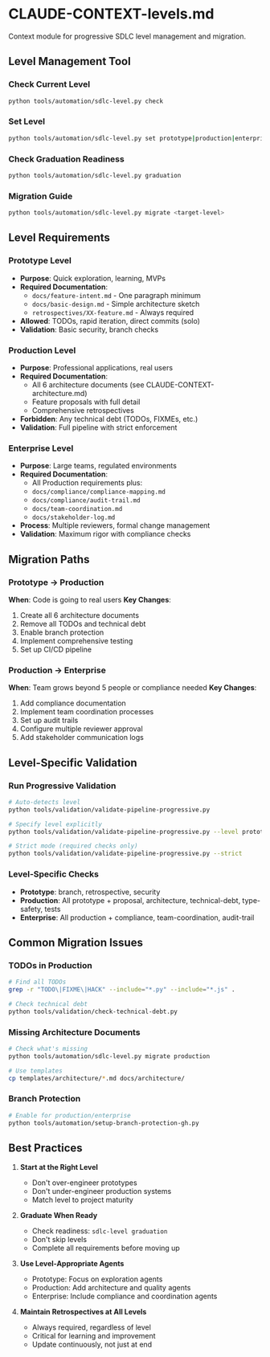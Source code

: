 # CLAUDE-CONTEXT-levels.md

Context module for progressive SDLC level management and migration.

## Level Management Tool

### Check Current Level
```bash
python tools/automation/sdlc-level.py check
```

### Set Level
```bash
python tools/automation/sdlc-level.py set prototype|production|enterprise
```

### Check Graduation Readiness
```bash
python tools/automation/sdlc-level.py graduation
```

### Migration Guide
```bash
python tools/automation/sdlc-level.py migrate <target-level>
```

## Level Requirements

### Prototype Level
- **Purpose**: Quick exploration, learning, MVPs
- **Required Documentation**:
  - `docs/feature-intent.md` - One paragraph minimum
  - `docs/basic-design.md` - Simple architecture sketch
  - `retrospectives/XX-feature.md` - Always required
- **Allowed**: TODOs, rapid iteration, direct commits (solo)
- **Validation**: Basic security, branch checks

### Production Level  
- **Purpose**: Professional applications, real users
- **Required Documentation**:
  - All 6 architecture documents (see CLAUDE-CONTEXT-architecture.md)
  - Feature proposals with full detail
  - Comprehensive retrospectives
- **Forbidden**: Any technical debt (TODOs, FIXMEs, etc.)
- **Validation**: Full pipeline with strict enforcement

### Enterprise Level
- **Purpose**: Large teams, regulated environments
- **Required Documentation**:
  - All Production requirements plus:
  - `docs/compliance/compliance-mapping.md`
  - `docs/compliance/audit-trail.md`
  - `docs/team-coordination.md`
  - `docs/stakeholder-log.md`
- **Process**: Multiple reviewers, formal change management
- **Validation**: Maximum rigor with compliance checks

## Migration Paths

### Prototype → Production
**When**: Code is going to real users
**Key Changes**:
1. Create all 6 architecture documents
2. Remove all TODOs and technical debt
3. Enable branch protection
4. Implement comprehensive testing
5. Set up CI/CD pipeline

### Production → Enterprise
**When**: Team grows beyond 5 people or compliance needed
**Key Changes**:
1. Add compliance documentation
2. Implement team coordination processes
3. Set up audit trails
4. Configure multiple reviewer approval
5. Add stakeholder communication logs

## Level-Specific Validation

### Run Progressive Validation
```bash
# Auto-detects level
python tools/validation/validate-pipeline-progressive.py

# Specify level explicitly
python tools/validation/validate-pipeline-progressive.py --level prototype

# Strict mode (required checks only)
python tools/validation/validate-pipeline-progressive.py --strict
```

### Level-Specific Checks
- **Prototype**: branch, retrospective, security
- **Production**: All prototype + proposal, architecture, technical-debt, type-safety, tests
- **Enterprise**: All production + compliance, team-coordination, audit-trail

## Common Migration Issues

### TODOs in Production
```bash
# Find all TODOs
grep -r "TODO\|FIXME\|HACK" --include="*.py" --include="*.js" .

# Check technical debt
python tools/validation/check-technical-debt.py
```

### Missing Architecture Documents
```bash
# Check what's missing
python tools/automation/sdlc-level.py migrate production

# Use templates
cp templates/architecture/*.md docs/architecture/
```

### Branch Protection
```bash
# Enable for production/enterprise
python tools/automation/setup-branch-protection-gh.py
```

## Best Practices

1. **Start at the Right Level**
   - Don't over-engineer prototypes
   - Don't under-engineer production systems
   - Match level to project maturity

2. **Graduate When Ready**
   - Check readiness: `sdlc-level graduation`
   - Don't skip levels
   - Complete all requirements before moving up

3. **Use Level-Appropriate Agents**
   - Prototype: Focus on exploration agents
   - Production: Add architecture and quality agents
   - Enterprise: Include compliance and coordination agents

4. **Maintain Retrospectives at All Levels**
   - Always required, regardless of level
   - Critical for learning and improvement
   - Update continuously, not just at end